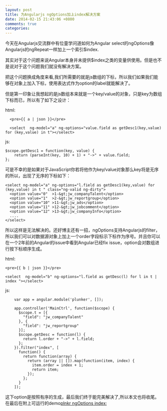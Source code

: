 ```yaml
---
layout: post
title: 为Angularjs ngOptions加上index解决方案
date: 2014-02-15 21:43:06 +0800
comments: true
categories: 
---
```

今天在Angularjs交流群中有位童学问道如何为Angular select的ngOptions像Angularjs的ngRepeat一样加上一个索引$index.

其实对于这个问题来说Angular本身并未提供$index之类的变量供使用。但是也不是说对于这个问题我们就没有解决方案。

把这个问题换成角度来看,我们所需要的就是js数组的下标，所以我们如果我们能够在对象上加入下标，使用表达式作为option的label就能解决了。

但是第一印象让我想起的是js数组本来就是一个key/value的对象，只是key为数组下标而已，所以有了如下之设计：

html:

      <pre>{{ a | json }}</pre>
      
      <select  ng-model="a" ng-options="value.field as getDesc1(key,value) for (key,value) in t"></select>

  js:

    $scope.getDesc1 = function(key, value) {
        return (parseInt(key, 10) + 1) + "->" + value.field;
    };

可是不幸的是如果对于JavaScript你若将他作为key/value对象那么key将是无序的所以，出现了无序的下标如下：

    <select ng-model="a" ng-options="l.field as getDesc1(key,value) for (key,value) in t " class="ng-valid ng-dirty">
      <option value="0"  >1-&gt;jw_companyTalent</option>
      <option value="1"  >2-&gt;jw_reportgroup</option>
      <option value="10" >11-&gt;jw_ads</option>
      <option value="11" >12-&gt;jw_jobcomment</option>
      <option value="12" >13-&gt;jw_companyInfo</option>
      ....
    </select>

所以这样是无法解决的。还好博主还有一招，ngOptions支持Angularjs的filter，所以我们可以对数据源对象上加上一个order字段标示下标作为序号。并且你可以在一个2年前的Angular的issue中看到Angular已经fix issue，option会对数组进行按下标顺序生成。

html:

    <pre>{{ b | json }}</pre>

    <select  ng-model="b" ng-options="l.field as getDesc(l) for l in t | index "></select>

js:

        var app = angular.module('plunker', []);

        app.controller('MainCtrl', function($scope) {
          $scope.t = [{
            "field": "jw_companyTalent"
          }, {
            "field": "jw_reportgroup"
          }];
          $scope.getDesc = function(l) {
            return l.order + "->" + l.field;
          };
        }).filter("index", [
          function() {
            return function(array) {
              return (array || []).map(function(item, index) {
                item.order = index + 1;
                return item;
              });
            };
          }
        ]);

这下option是按照有序的生成，最后我们终于能完美解决了,所以本文也将收尾。在最后在附上可运行的demo[plnkr ngOptions index](http://plnkr.co/edit/tRxzOT?p=preview);


